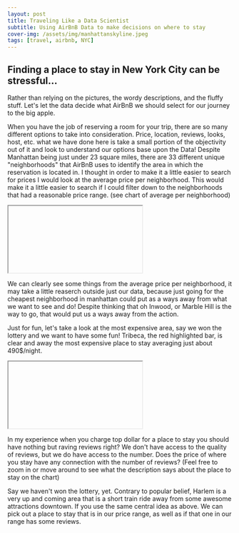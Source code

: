 ```yaml
---
layout: post
title: Traveling Like a Data Scientist
subtitle: Using AirBnB Data to make decisions on where to stay
cover-img: /assets/img/manhattanskyline.jpeg
tags: [travel, airbnb, NYC]
---
```


## Finding a place to stay in New York City can be stressful...

Rather than relying on the pictures, the wordy descriptions, and the fluffy stuff. Let's let the data decide what AirBnB we should select for our journey to the big apple. 

When you have the job of reserving a room for your trip, there are so many different options to take into consideration. Price, location, reviews, looks, host, etc. what we have done here is take a small portion of the objectivity out of it and look to understand our options base upon the Data!
Despite Manhattan being just under 23 square miles, there are 33 different unique "neighborhoods" that AirBnB uses to identify the area in which the reservation is located in. I thought in order to make it a little easier to search for prices I would look at the average price per neighborhood. This would make it a little easier to search if I could filter down to the neighborhoods that had a reasonable price range. (see chart of average per neighborhood)

<iframe>
<html>
<head>
  <style>
    .error {
        color: red;
    }
  </style>
  <script type="text/javascript" src="https://cdn.jsdelivr.net/npm//vega@5"></script>
  <script type="text/javascript" src="https://cdn.jsdelivr.net/npm//vega-lite@4.8.1"></script>
  <script type="text/javascript" src="https://cdn.jsdelivr.net/npm//vega-embed@6"></script>
</head>
<body>
  <div id="vis"></div>
  <script>
    (function(vegaEmbed) {
      var spec = {"config": {"view": {"continuousWidth": 400, "continuousHeight": 300}}, "layer": [{"mark": "bar", "encoding": {"color": {"condition": {"value": "red", "test": "(datum.neighborhood === 'Tribeca')"}, "value": "blue"}, "x": {"type": "quantitative", "axis": {"title": "Average Price ($)"}, "field": "avg_price"}, "y": {"type": "nominal", "axis": {"title": "Manhattan Neighborhood"}, "field": "neighborhood"}}, "title": "Average AirBnB Price per night for different Neighborhoods in Manhattan"}, {"mark": {"type": "text", "align": "left", "baseline": "middle", "dx": 3}, "encoding": {"color": {"condition": {"value": "red", "test": "(datum.neighborhood === 'Tribeca')"}, "value": "blue"}, "text": {"type": "quantitative", "field": "avg_price"}, "x": {"type": "quantitative", "axis": {"title": "Average Price ($)"}, "field": "avg_price"}, "y": {"type": "nominal", "axis": {"title": "Manhattan Neighborhood"}, "field": "neighborhood"}}, "title": "Average AirBnB Price per night for different Neighborhoods in Manhattan"}], "data": {"name": "data-ff08b1bfe8d2846933cf4fe11db1a68e"}, "$schema": "https://vega.github.io/schema/vega-lite/v4.8.1.json", "datasets": {"data-ff08b1bfe8d2846933cf4fe11db1a68e": [{"neighborhood": "Midtown", "avg_price": 282.7}, {"neighborhood": "Harlem", "avg_price": 119.0}, {"neighborhood": "East Harlem", "avg_price": 133.2}, {"neighborhood": "Murray Hill", "avg_price": 221.0}, {"neighborhood": "Hell's Kitchen", "avg_price": 204.8}, {"neighborhood": "Upper West Side", "avg_price": 210.9}, {"neighborhood": "Chinatown", "avg_price": 161.5}, {"neighborhood": "West Village", "avg_price": 267.7}, {"neighborhood": "Chelsea", "avg_price": 249.7}, {"neighborhood": "Inwood", "avg_price": 88.9}, {"neighborhood": "East Village", "avg_price": 186.1}, {"neighborhood": "Lower East Side", "avg_price": 186.3}, {"neighborhood": "Kips Bay", "avg_price": 202.4}, {"neighborhood": "SoHo", "avg_price": 287.1}, {"neighborhood": "Upper East Side", "avg_price": 188.9}, {"neighborhood": "Washington Heights", "avg_price": 89.6}, {"neighborhood": "Financial District", "avg_price": 225.5}, {"neighborhood": "Morningside Heights", "avg_price": 114.8}, {"neighborhood": "NoHo", "avg_price": 295.7}, {"neighborhood": "Flatiron District", "avg_price": 341.9}, {"neighborhood": "Roosevelt Island", "avg_price": 113.3}, {"neighborhood": "Greenwich Village", "avg_price": 263.4}, {"neighborhood": "Little Italy", "avg_price": 222.1}, {"neighborhood": "Two Bridges", "avg_price": 127.1}, {"neighborhood": "Nolita", "avg_price": 230.1}, {"neighborhood": "Gramercy", "avg_price": 222.8}, {"neighborhood": "Theater District", "avg_price": 248.0}, {"neighborhood": "Tribeca", "avg_price": 490.6}, {"neighborhood": "Battery Park City", "avg_price": 367.6}, {"neighborhood": "Civic Center", "avg_price": 191.9}, {"neighborhood": "Stuyvesant Town", "avg_price": 169.1}, {"neighborhood": "Marble Hill", "avg_price": 89.2}]}};
      var embedOpt = {"mode": "vega-lite"};

      function showError(el, error){
          el.innerHTML = ('<div class="error" style="color:red;">'
                          + '<p>JavaScript Error: ' + error.message + '</p>'
                          + "<p>This usually means there's a typo in your chart specification. "
                          + "See the javascript console for the full traceback.</p>"
                          + '</div>');
          throw error;
      }
      const el = document.getElementById('vis');
      vegaEmbed("#vis", spec, embedOpt)
        .catch(error => showError(el, error));
    })(vegaEmbed);

  </script>
</body>
</html>
</iframe>

We can clearly see some things from the average price per neighborhood, it may take a little reaserch outside just our data, because just going for the cheapest neighborhood in manhattan could put as a ways away from what we want to see and do! Despite thinking that oh Inwood, or Marble Hill is the way to go, that would put us a ways away from the action.

Just for fun, let's take a look at the most expensive area, say we won the lottery and we want to have some fun! Tribeca, the red highlighted bar, is clear and away the most expensive place to stay averaging just about 490$/night.

<iframe>

</iframe>

In my experience when you charge top dollar for a place to stay you should have nothing but raving reviews right? We don't have access to the quality of reviews, but we do have access to the number. Does the price of where you stay have any connection with the number of reviews? (Feel free to zoom in or move around to see what the description says about the place to stay on the chart)

Say we haven't won the lottery, yet. Contrary to popular belief, Harlem is a very up and coming area that is a short train ride away from some awesome attractions downtown. If you use the same central idea as above. We can pick out a place to stay that is in our price range, as well as if that one in our range has some reviews. 



